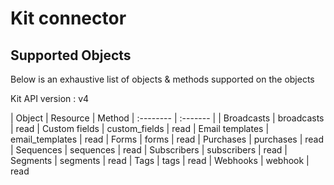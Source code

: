 # Kit connector


## Supported Objects 
Below is an exhaustive list of objects & methods supported on the objects

Kit API version : v4

| Object | Resource | Method
| :-------- | :------- | 
| Broadcasts  | broadcasts | read
| Custom fields | custom_fields | read
| Email templates | email_templates | read
| Forms | forms | read
| Purchases  | purchases | read
| Sequences  | sequences | read
| Subscribers | subscribers | read 
| Segments | segments | read 
| Tags | tags | read
| Webhooks | webhook | read